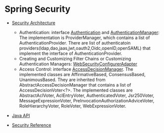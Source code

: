 # Spring Security
- [Security Architecture](https://spring.io/guides/topicals/spring-security-architecture)
    - Authentication: interface [Authentication](https://docs.spring.io/spring-security/site/docs/current/api/org/springframework/security/core/Authentication.html) and [AuthenticationManager](https://docs.spring.io/spring-security/site/docs/current/api/org/springframework/security/authentication/AuthenticationManager.html): The implementation is ProviderManager, which contains a list of AuthenticationProvider. There are list of authenticatoin providers(ldap,dao,jaas,jwt,oauth2,Oidc,openID,openSAML) that implement the interface of AuthenticationProvider.
    - Creating and Customizing Filter Chains or Customizing Authentication Managers: [WebSecurityConfigurerAdapter](https://docs.spring.io/spring-security/site/docs/current/api/org/springframework/security/config/annotation/web/configuration/WebSecurityConfigurerAdapter.html) 
    - Access Control: interface [AccessDecisionManager](https://docs.spring.io/spring-security/site/docs/current/api/org/springframework/security/access/AccessDecisionManager.html). The implemented classes are  AffirmativeBased, ConsensusBased, UnanimousBased. They are inherited from AbstractAccessDecisionManager that contains a list of AccessDecisionVoter<?>. The implemented classes are AbstractAclVoter, AclEntryVoter, AuthenticatedVoter, Jsr250Voter, MessageExpressionVoter, PreInvocationAuthorizationAdviceVoter, RoleHierarchyVoter, RoleVoter, WebExpressionVoter.

- [Java API](https://docs.spring.io/spring-security/site/docs/current/api/)
- [Security Reference](https://docs.spring.io/spring-security/site/docs/5.2.2.BUILD-SNAPSHOT/reference/htmlsingle/)
